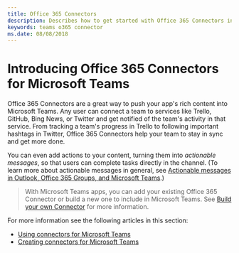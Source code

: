 ```yaml
---
title: Office 365 Connectors
description: Describes how to get started with Office 365 Connectors in Microsoft Teams
keywords: teams o365 connector
ms.date: 08/08/2018
---
```

# Introducing Office 365 Connectors for Microsoft Teams

Office 365 Connectors are a great way to push your app's rich content into Microsoft Teams. Any user can connect a team to services like Trello, GitHub, Bing News, or Twitter and get notified of the team's activity in that service. From tracking a team's progress in Trello to following important hashtags in Twitter, Office 365 Connectors help your team to stay in sync and get more done.

You can even add actions to your content, turning them into *actionable messages*, so that users can complete tasks directly in the channel. (To learn more about actionable messages in general, see [Actionable messages in Outlook, Office 365 Groups, and Microsoft Teams](/outlook/actionable-messages/).)

>With Microsoft Teams apps, you can add your existing Office 365 Connector or build a new one to include in Microsoft Teams. See [Build your own Connector](/outlook/actionable-messages/connectors-dev-dashboard#build-your-own-connector) for more information.

For more information see the following articles in this section:

* [Using connectors for Microsoft Teams](~/concepts/connectors/connectors-using.md)
* [Creating connectors for Microsoft Teams](~/concepts/connectors/connectors-creating.md)